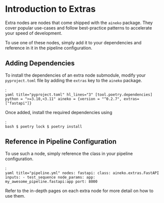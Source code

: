 # Introduction to Extras

Extra nodes are nodes that come shipped with the `aineko` package. They cover popular use-cases and follow best-practice patterns to accelerate your speed of development.

To use one of these nodes, simply add it to your dependencies and reference in it in the pipeline configuration.

## Adding Dependencies

To install the dependencies of an extra node submodule, modify your `pyproject.toml` file by adding the `extras` key to the `aineko` package.

:   
    ```yaml title="pyproject.toml" hl_lines="3"
    [tool.poetry.dependencies]
    python = ">=3.10,<3.11"
    aineko = {version = "^0.2.7", extras=["fastapi"]}
    ```

Once added, install the required dependencies using 

:   
    ```bash
    $ poetry lock
    $ poetry install
    ```

## Reference in Pipeline Configuration

To use such a node, simply reference the class in your pipeline configuration.

:   
    ```yaml title="pipeline.yml"
    nodes:
      fastapi:
        class: aineko.extras.FastAPI
        inputs:
          - test_sequence
        node_params:
          app: my_awesome_pipeline.fastapi:app
          port: 8000
    ```

Refer to the in-depth pages on each extra node for more detail on how to use them.